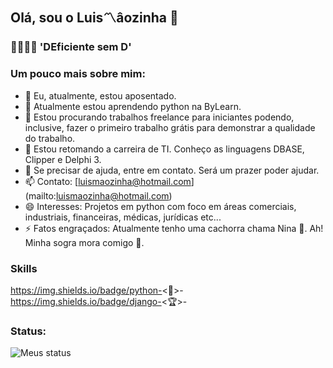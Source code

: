 ## Olá, sou o Luis〽âozinha 👋
### 🏃🚶‍♂🦽 'DEficiente sem D' 

### Um pouco mais sobre mim:

- 🔭 Eu, atualmente, estou aposentado.
- 🌱 Atualmente estou aprendendo python na ByLearn.
- 👯 Estou procurando trabalhos freelance para iniciantes podendo, inclusive, fazer o primeiro trabalho grátis para demonstrar a qualidade do trabalho.
- 🤔 Estou retomando a carreira de TI. Conheço as linguagens DBASE, Clipper e Delphi 3.
- 💬 Se precisar de ajuda, entre em contato. Será um prazer poder ajudar.
- 📫 Contato: [luismaozinha@hotmail.com] (mailto:luismaozinha@hotmail.com)
- 😄 Interesses: Projetos em python com foco em áreas comerciais, industriais, financeiras, médicas, jurídicas etc...
- ⚡ Fatos engraçados: Atualmente tenho uma cachorra chama Nina 💖. Ah! Minha sogra mora comigo 🤣.

### Skills

https://img.shields.io/badge/python-<🐍>-<green>
https://img.shields.io/badge/django-<🏆>-<green>

### Status:

![Meus status](https://github-readme-stats.vercel.app/api?username=Luismaozinha&show_icons=true)

  

